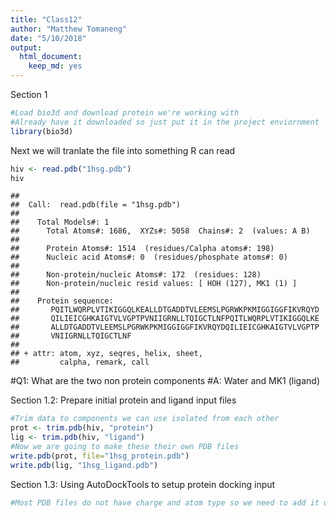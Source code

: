 ```yaml
---
title: "Class12"
author: "Matthew Tomaneng"
date: "5/10/2018"
output: 
  html_document: 
    keep_md: yes
---
```



Section 1

```r
#Load bio3d and download protein we're working with
#Already have it downloaded so just put it in the project enviornment
library(bio3d)
```
Next we will tranlate the file into something R can read

```r
hiv <- read.pdb("1hsg.pdb")
hiv
```

```
## 
##  Call:  read.pdb(file = "1hsg.pdb")
## 
##    Total Models#: 1
##      Total Atoms#: 1686,  XYZs#: 5058  Chains#: 2  (values: A B)
## 
##      Protein Atoms#: 1514  (residues/Calpha atoms#: 198)
##      Nucleic acid Atoms#: 0  (residues/phosphate atoms#: 0)
## 
##      Non-protein/nucleic Atoms#: 172  (residues: 128)
##      Non-protein/nucleic resid values: [ HOH (127), MK1 (1) ]
## 
##    Protein sequence:
##       PQITLWQRPLVTIKIGGQLKEALLDTGADDTVLEEMSLPGRWKPKMIGGIGGFIKVRQYD
##       QILIEICGHKAIGTVLVGPTPVNIIGRNLLTQIGCTLNFPQITLWQRPLVTIKIGGQLKE
##       ALLDTGADDTVLEEMSLPGRWKPKMIGGIGGFIKVRQYDQILIEICGHKAIGTVLVGPTP
##       VNIIGRNLLTQIGCTLNF
## 
## + attr: atom, xyz, seqres, helix, sheet,
##         calpha, remark, call
```
#Q1: What are the two non protein components
#A: Water and MK1 (ligand)

Section 1.2: Prepare initial protein and ligand input files

```r
#Trim data to components we can use isolated from each other
prot <- trim.pdb(hiv, "protein")
lig <- trim.pdb(hiv, "ligand")
#Now we are going to make these their own PDB files
write.pdb(prot, file="1hsg_protein.pdb")
write.pdb(lig, "1hsg_ligand.pdb")
```

Section 1.3: Using AutoDockTools to setup protein docking input

```r
#Most PDB files do not have charge and atom type so we need to add it using ADT
```



















